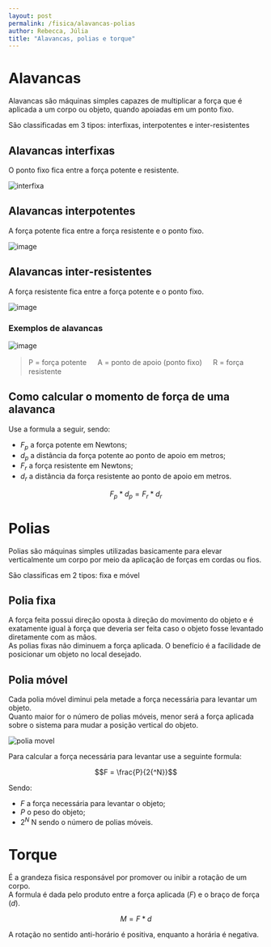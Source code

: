 ```yaml
---
layout: post
permalink: /fisica/alavancas-polias
author: Rebecca, Júlia
title: "Alavancas, polias e torque"
---
```


# Alavancas
Alavancas são máquinas simples capazes de multiplicar a força que é aplicada a um corpo ou objeto, quando apoiadas em um ponto fixo.

São classificadas em 3 tipos: interfixas, interpotentes e inter-resistentes

## Alavancas interfixas
O ponto fixo fica entre a força potente e resistente.

![interfixa](https://user-images.githubusercontent.com/47502554/166843996-d05c0c5c-5972-4255-b291-4296ad9ac42a.png)

## Alavancas interpotentes
A força potente fica entre a força resistente e o ponto fixo.

![image](https://user-images.githubusercontent.com/47502554/166844294-d02954f3-1a1c-47f9-9711-4030e7f1ac73.png)

## Alavancas inter-resistentes
A força resistente fica entre a força potente e o ponto fixo.

![image](https://user-images.githubusercontent.com/47502554/166844410-b34eb056-8d9f-4e6a-a30a-8f9672f31186.png)

### Exemplos de alavancas

![image](https://user-images.githubusercontent.com/47502554/166844625-3cf80cc0-e323-4746-97ab-90b488d79e3e.png)
> P = força potente
> 　
> A = ponto de apoio (ponto fixo)
>　
> R = força resistente

## Como calcular o momento de força de uma alavanca
Use a formula a seguir, sendo:
- $F_{p}$ a força potente em Newtons;
- $d_{p}$ a distância da força potente ao ponto de apoio em metros;
- $F_{r}$ a força resistente em Newtons;
- $d_{r}$ a distância da força resistente ao ponto de apoio em metros.

$$F_{p} * d_{p} = F_{r} * d_{r}$$

# Polias
Polias são máquinas simples utilizadas basicamente para elevar verticalmente um corpo por meio da aplicação de forças em cordas ou fios.

São classificas em 2 tipos: fixa e móvel

## Polia fixa
A força feita possui direção oposta à direção do movimento do objeto e é exatamente igual à força que deveria ser feita caso o objeto fosse levantado diretamente com as mãos.  
As polias fixas não diminuem a força aplicada. O benefício é a facilidade de posicionar um objeto no local desejado.

## Polia móvel
Cada polia móvel diminui pela metade a força necessária para levantar um objeto.  
Quanto maior for o número de polias móveis, menor será a força aplicada sobre o sistema para mudar a posição vertical do objeto.

![polia movel](https://user-images.githubusercontent.com/47502554/166847811-860474a5-8fd3-4855-8586-6e623f2ff916.png)

Para calcular a força necessária para levantar use a seguinte formula:

$$F = \frac{P}{2{^N}}$$

Sendo:
- $F$ a força necessária para levantar o objeto;
- $P$ o peso do objeto;
- $2{^N}$ N sendo o número de polias móveis.

# Torque
É a grandeza fisica responsável por promover ou inibir a rotação de um corpo.  
A formula é dada pelo produto entre a força aplicada ($F$) e o braço de força ($d$).

$$M = F * d$$

A rotação no sentido anti-horário é positiva, enquanto a horária é negativa.
